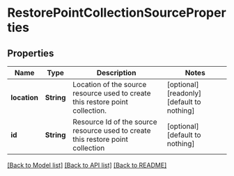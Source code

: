 # RestorePointCollectionSourceProperties


## Properties
Name | Type | Description | Notes
------------ | ------------- | ------------- | -------------
**location** | **String** | Location of the source resource used to create this restore point collection. | [optional] [readonly] [default to nothing]
**id** | **String** | Resource Id of the source resource used to create this restore point collection | [optional] [default to nothing]


[[Back to Model list]](../README.md#models) [[Back to API list]](../README.md#api-endpoints) [[Back to README]](../README.md)


